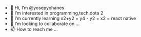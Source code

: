 - 👋 Hi, I’m @yosepyohanes
- 👀 I’m interested in programming,tech,dota 2
- 🌱 I’m currently learning x2+y2 = y4 - y2 = x2 = react native
- 💞️ I’m looking to collaborate on ...
- 📫 How to reach me ...

<!---
yosepyohanes/yosepyohanes is a ✨ special ✨ repository because its `README.md` (this file) appears on your GitHub profile.
You can click the Preview link to take a look at your changes.
--->

